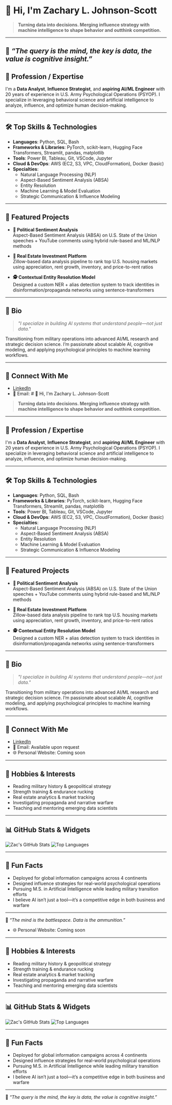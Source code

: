 # 👋 Hi, I'm Zachary L. Johnson-Scott

> **Turning data into decisions. Merging influence strategy with machine intelligence to shape behavior and outthink competition.**

---
🧠 *“The query is the mind, the key is data, the value is cognitive insight.”*
---

## 👤 Profession / Expertise

I'm a **Data Analyst**, **Influence Strategist**, and **aspiring AI/ML Engineer** with 20 years of experience in U.S. Army Psychological Operations (PSYOP). I specialize in leveraging behavioral science and artificial intelligence to analyze, influence, and optimize human decision-making.

---

## 🛠️ Top Skills & Technologies

- **Languages**: Python, SQL, Bash  
- **Frameworks & Libraries**: PyTorch, scikit-learn, Hugging Face Transformers, Streamlit, pandas, matplotlib  
- **Tools**: Power BI, Tableau, Git, VSCode, Jupyter  
- **Cloud & DevOps**: AWS (EC2, S3, VPC, CloudFormation), Docker (basic)  
- **Specialties**:  
  - Natural Language Processing (NLP)  
  - Aspect-Based Sentiment Analysis (ABSA)  
  - Entity Resolution  
  - Machine Learning & Model Evaluation  
  - Strategic Communication & Influence Modeling

---

## 🚀 Featured Projects

- **🧠 Political Sentiment Analysis**  
  Aspect-Based Sentiment Analysis (ABSA) on U.S. State of the Union speeches + YouTube comments using hybrid rule-based and ML/NLP methods

- **🏡 Real Estate Investment Platform**  
  Zillow-based data analysis pipeline to rank top U.S. housing markets using appreciation, rent growth, inventory, and price-to-rent ratios

- **🕵️ Contextual Entity Resolution Model**  
  Designed a custom NER + alias detection system to track identities in disinformation/propaganda networks using sentence-transformers

---

## 🧠 Bio

> *"I specialize in building AI systems that understand people—not just data."*

Transitioning from military operations into advanced AI/ML research and strategic decision science. I’m passionate about scalable AI, cognitive modeling, and applying psychological principles to machine learning workflows.

---

## 🔗 Connect With Me

- [LinkedIn](https://www.linkedin.com/in/zacharyljohnsonscott)  
- 📧 Email: # 👋 Hi, I'm Zachary L. Johnson-Scott

> **Turning data into decisions. Merging influence strategy with machine intelligence to shape behavior and outthink competition.**

---

## 👤 Profession / Expertise

I'm a **Data Analyst**, **Influence Strategist**, and **aspiring AI/ML Engineer** with 20 years of experience in U.S. Army Psychological Operations (PSYOP). I specialize in leveraging behavioral science and artificial intelligence to analyze, influence, and optimize human decision-making.

---

## 🛠️ Top Skills & Technologies

- **Languages**: Python, SQL, Bash  
- **Frameworks & Libraries**: PyTorch, scikit-learn, Hugging Face Transformers, Streamlit, pandas, matplotlib  
- **Tools**: Power BI, Tableau, Git, VSCode, Jupyter  
- **Cloud & DevOps**: AWS (EC2, S3, VPC, CloudFormation), Docker (basic)  
- **Specialties**:  
  - Natural Language Processing (NLP)  
  - Aspect-Based Sentiment Analysis (ABSA)  
  - Entity Resolution  
  - Machine Learning & Model Evaluation  
  - Strategic Communication & Influence Modeling

---

## 🚀 Featured Projects

- **🧠 Political Sentiment Analysis**  
  Aspect-Based Sentiment Analysis (ABSA) on U.S. State of the Union speeches + YouTube comments using hybrid rule-based and ML/NLP methods

- **🏡 Real Estate Investment Platform**  
  Zillow-based data analysis pipeline to rank top U.S. housing markets using appreciation, rent growth, inventory, and price-to-rent ratios

- **🕵️ Contextual Entity Resolution Model**  
  Designed a custom NER + alias detection system to track identities in disinformation/propaganda networks using sentence-transformers

---

## 🧠 Bio

> *"I specialize in building AI systems that understand people—not just data."*

Transitioning from military operations into advanced AI/ML research and strategic decision science. I’m passionate about scalable AI, cognitive modeling, and applying psychological principles to machine learning workflows.

---

## 🔗 Connect With Me

- [LinkedIn](www.linkedin.com/in/zachary-johnson-scott-94a58029a)  
- 📧 Email: Available upon request  
- 🌐 Personal Website: Coming soon  

---

## 🎯 Hobbies & Interests

- Reading military history & geopolitical strategy  
- Strength training & endurance rucking  
- Real estate analytics & market tracking  
- Investigating propaganda and narrative warfare  
- Teaching and mentoring emerging data scientists

---

## 📊 GitHub Stats & Widgets

![Zac's GitHub Stats](https://github-readme-stats.vercel.app/api?username=zacjohnson&show_icons=true&theme=default)
![Top Languages](https://github-readme-stats.vercel.app/api/top-langs/?username=zacjohnson&layout=compact)

---

## 🎉 Fun Facts

- Deployed for global information campaigns across 4 continents  
- Designed influence strategies for real-world psychological operations  
- Pursuing M.S. in Artificial Intelligence while leading military transition efforts  
- I believe AI isn’t just a tool—it’s a competitive edge in both business and warfare  

---

🧠 *“The mind is the battlespace. Data is the ammunition.”* 
- 🌐 Personal Website: Coming soon  

---

## 🎯 Hobbies & Interests

- Reading military history & geopolitical strategy  
- Strength training & endurance rucking  
- Real estate analytics & market tracking  
- Investigating propaganda and narrative warfare  
- Teaching and mentoring emerging data scientists

---

## 📊 GitHub Stats & Widgets

![Zac's GitHub Stats](https://github-readme-stats.vercel.app/api?username=theoceanisfull&show_icons=true&theme=default)
![Top Languages](https://github-readme-stats.vercel.app/api/top-langs/?username=theoceanisfull&layout=compact)

---

## 🎉 Fun Facts

- Deployed for global information campaigns across 4 continents  
- Designed influence strategies for real-world psychological operations  
- Pursuing M.S. in Artificial Intelligence while leading military transition efforts  
- I believe AI isn’t just a tool—it’s a competitive edge in both business and warfare  

---

🧠 *“The query is the mind, the key is data, the value is cognitive insight.”*
